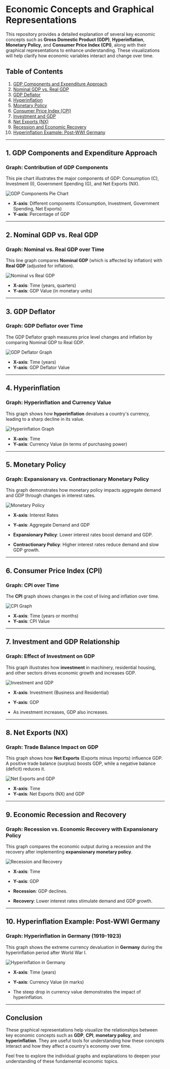 # Economic Concepts and Graphical Representations

This repository provides a detailed explanation of several key economic concepts such as **Gross Domestic Product (GDP)**, **Hyperinflation**, **Monetary Policy**, and **Consumer Price Index (CPI)**, along with their graphical representations to enhance understanding. These visualizations will help clarify how economic variables interact and change over time.

## Table of Contents
1. [GDP Components and Expenditure Approach](#1-gdp-components-and-expenditure-approach)
2. [Nominal GDP vs. Real GDP](#2-nominal-gdp-vs-real-gdp)
3. [GDP Deflator](#3-gdp-deflator)
4. [Hyperinflation](#4-hyperinflation)
5. [Monetary Policy](#5-monetary-policy)
6. [Consumer Price Index (CPI)](#6-consumer-price-index-cpi)
7. [Investment and GDP](#7-investment-and-gdp-relationship)
8. [Net Exports (NX)](#8-net-exports-nx)
9. [Recession and Economic Recovery](#9-economic-recession-and-recovery)
10. [Hyperinflation Example: Post-WWI Germany](#10-hyperinflation-example-post-wwi-germany)

---

## 1. GDP Components and Expenditure Approach

### Graph: Contribution of GDP Components
This pie chart illustrates the major components of GDP: Consumption (C), Investment (I), Government Spending (G), and Net Exports (NX).

![GDP Components Pie Chart](https://www.researchgate.net/profile/Emir-Husic/publication/318097726/figure/fig1/AS:614404125600256@1523274728628/The-expenditure-approach-to-GDP-calculation-in-the-United-States.jpg)

- **X-axis**: Different components (Consumption, Investment, Government Spending, Net Exports)
- **Y-axis**: Percentage of GDP

---

## 2. Nominal GDP vs. Real GDP

### Graph: Nominal vs. Real GDP over Time
This line graph compares **Nominal GDP** (which is affected by inflation) with **Real GDP** (adjusted for inflation).

![Nominal vs Real GDP](https://upload.wikimedia.org/wikipedia/commons/7/7a/Nominal_GDP_vs_Real_GDP.png)

- **X-axis**: Time (years, quarters)
- **Y-axis**: GDP Value (in monetary units)

---

## 3. GDP Deflator

### Graph: GDP Deflator over Time
The GDP Deflator graph measures price level changes and inflation by comparing Nominal GDP to Real GDP.

![GDP Deflator Graph](https://www.investopedia.com/thmb/t8R5tu3fMvxyhpuQ7MbKjmY_s_A=/1500x0/filters:no_upscale():max_bytes(150000):strip_icc()/gdp-deflator-5bfcfa2646e0fb00262366c1.jpg)

- **X-axis**: Time (years)
- **Y-axis**: GDP Deflator Value

---

## 4. Hyperinflation

### Graph: Hyperinflation and Currency Value
This graph shows how **hyperinflation** devalues a country's currency, leading to a sharp decline in its value.

![Hyperinflation Graph](https://upload.wikimedia.org/wikipedia/commons/f/fe/Germany_1923_Hyperinflation.jpg)

- **X-axis**: Time
- **Y-axis**: Currency Value (in terms of purchasing power)

---

## 5. Monetary Policy

### Graph: Expansionary vs. Contractionary Monetary Policy
This graph demonstrates how monetary policy impacts aggregate demand and GDP through changes in interest rates.

![Monetary Policy](https://upload.wikimedia.org/wikipedia/commons/e/e6/Macroeconomics_-_Monetary_Policy.png)

- **X-axis**: Interest Rates
- **Y-axis**: Aggregate Demand and GDP

- **Expansionary Policy**: Lower interest rates boost demand and GDP.
- **Contractionary Policy**: Higher interest rates reduce demand and slow GDP growth.

---

## 6. Consumer Price Index (CPI)

### Graph: CPI over Time
The **CPI** graph shows changes in the cost of living and inflation over time.

![CPI Graph](https://upload.wikimedia.org/wikipedia/commons/4/4e/US_CPI_1913-2016.png)

- **X-axis**: Time (years or months)
- **Y-axis**: CPI Value

---

## 7. Investment and GDP Relationship

### Graph: Effect of Investment on GDP
This graph illustrates how **investment** in machinery, residential housing, and other sectors drives economic growth and increases GDP.

![Investment and GDP](https://upload.wikimedia.org/wikipedia/commons/d/d9/Investment_and_GDP.png)

- **X-axis**: Investment (Business and Residential)
- **Y-axis**: GDP

- As investment increases, GDP also increases.

---

## 8. Net Exports (NX)

### Graph: Trade Balance Impact on GDP
This graph shows how **Net Exports** (Exports minus Imports) influence GDP. A positive trade balance (surplus) boosts GDP, while a negative balance (deficit) reduces it.

![Net Exports and GDP](https://www.economicshelp.org/wp-content/uploads/2019/06/net-exports-graph.png)

- **X-axis**: Time
- **Y-axis**: Net Exports (NX) and GDP

---

## 9. Economic Recession and Recovery

### Graph: Recession vs. Economic Recovery with Expansionary Policy
This graph compares the economic output during a recession and the recovery after implementing **expansionary monetary policy**.

![Recession and Recovery](https://upload.wikimedia.org/wikipedia/commons/c/c0/Economic_recession_vs_recovery.png)

- **X-axis**: Time
- **Y-axis**: GDP

- **Recession**: GDP declines.
- **Recovery**: Lower interest rates stimulate demand and GDP growth.

---

## 10. Hyperinflation Example: Post-WWI Germany

### Graph: Hyperinflation in Germany (1919-1923)
This graph shows the extreme currency devaluation in **Germany** during the hyperinflation period after World War I.

![Hyperinflation in Germany](https://upload.wikimedia.org/wikipedia/commons/0/0d/Hyperinflation_in_Germany_1923.jpg)

- **X-axis**: Time (years)
- **Y-axis**: Currency Value (in marks)

- The steep drop in currency value demonstrates the impact of hyperinflation.

---

## Conclusion

These graphical representations help visualize the relationships between key economic concepts such as **GDP**, **CPI**, **monetary policy**, and **hyperinflation**. They are useful tools for understanding how these concepts interact and how they affect a country's economy over time.

Feel free to explore the individual graphs and explanations to deepen your understanding of these fundamental economic topics.
